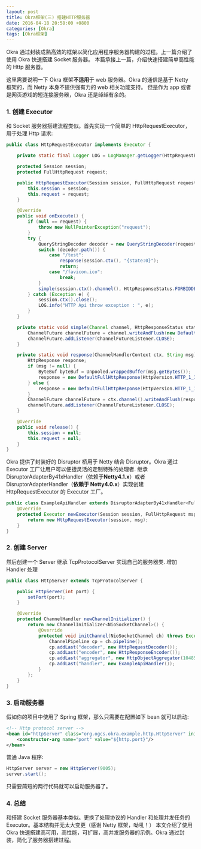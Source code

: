 ```yaml
---
layout: post
title: Okra框架(三) 搭建HTTP服务器
date: 2016-04-18 20:58:00 +0800
categories: [Okra]
tags: [Okra框架]
---
```


Okra 通过封装成熟高效的框架以简化应用程序服务器构建的过程。上一篇介绍了使用 Okra 快速搭建 Socket 服务器。
本篇承接上一篇，介绍快速搭建简单高性能的 Http 服务器。

这里需要说明一下 Okra 框架**不适用**于 web 服务器。Okra 的通信是基于 Netty 框架的，而 Netty 本身不提供强有力的 web 相关功能支持。
但是作为 app 或者是网页游戏的短连接服务器，Okra 还是绰绰有余的。

### 1. 创建 Executor

和 Socket 服务器搭建流程类似。首先实现一个简单的 HttpRequestExecutor，用于处理 Http 请求:

```java
public class HttpRequestExecutor implements Executor {

    private static final Logger LOG = LogManager.getLogger(HttpRequestExecutor.class);

    protected Session session;
    protected FullHttpRequest request;

    public HttpRequestExecutor(Session session, FullHttpRequest request) {
        this.session = session;
        this.request = request;
    }

    @Override
    public void onExecute() {
        if (null == request) {
            throw new NullPointerException("request");
        }
        try {
            QueryStringDecoder decoder = new QueryStringDecoder(request.getUri());
            switch (decoder.path()) {
                case "/test":
                    response(session.ctx(), "{state:0}");
                    return;
                case "/favicon.ico":
                    break;
            }
            simple(session.ctx().channel(), HttpResponseStatus.FORBIDDEN);
        } catch (Exception e) {
            session.ctx().close();
            LOG.info("HTTP Api throw exception : ", e);
        }
    }

    private static void simple(Channel channel, HttpResponseStatus status) {
        ChannelFuture channelFuture = channel.writeAndFlush(new DefaultFullHttpResponse(HttpVersion.HTTP_1_1, status));
        channelFuture.addListener(ChannelFutureListener.CLOSE);
    }

    private static void response(ChannelHandlerContext ctx, String msg) {
        HttpResponse response;
        if (msg != null) {
            ByteBuf byteBuf = Unpooled.wrappedBuffer(msg.getBytes());
            response = new DefaultFullHttpResponse(HttpVersion.HTTP_1_1, HttpResponseStatus.OK, byteBuf);
        } else {
            response = new DefaultFullHttpResponse(HttpVersion.HTTP_1_1, HttpResponseStatus.OK);
        }
        ChannelFuture channelFuture = ctx.channel().writeAndFlush(response);
        channelFuture.addListener(ChannelFutureListener.CLOSE);
    }

    @Override
    public void release() {
        this.session = null;
        this.request = null;
    }
}
```

Okra 提供了封装好的 Disruptor 桥用于 Netty 结合 Disruptor。Okra 通过 Executor 工厂让用户可以便捷灵活的定制特殊的处理者.
继承 DisruptorAdapterBy41xHandler（依赖于**Netty4.1.x**）或者 DisruptorAdapterHandler（**依赖于 Netty4.0.x**）实现创建 HttpRequestExecutor 的 Executor 工厂。

```java
public class ExampleApiHandler extends DisruptorAdapterBy41xHandler<FullHttpRequest> {
    @Override
    protected Executor newExecutor(Session session, FullHttpRequest msg) {
        return new HttpRequestExecutor(session, msg);
    }
}
```

### 2. 创建 Server

然后创建一个 Server 继承 TcpProtocolServer 实现自己的服务器类. 增加 Handler 处理

```java
public class HttpServer extends TcpProtocolServer {

    public HttpServer(int port) {
        setPort(port);
    }

    @Override
    protected ChannelHandler newChannelInitializer() {
        return new ChannelInitializer<NioSocketChannel>() {
            @Override
            protected void initChannel(NioSocketChannel ch) throws Exception {
                ChannelPipeline cp = ch.pipeline();
                cp.addLast("decoder", new HttpRequestDecoder());
                cp.addLast("encoder", new HttpResponseEncoder());
                cp.addLast("aggregator", new HttpObjectAggregator(1048576));
                cp.addLast("handler", new ExampleApiHandler());
            }
        };
    }
}
```

### 3. 启动服务器

假如你的项目中使用了 Spring 框架，那么只需要在配置如下 bean 就可以启动:

```xml
<!-- Http protocol server -->
<bean id="httpServer" class="org.ogcs.okra.example.http.HttpServer" init-method="start" destroy-method="stop">
    <constructor-arg name="port" value="${http.port}"/>
</bean>
```

普通 Java 程序:

```java
HttpServer server = new HttpServer(9005);
server.start();
```

只需要简短的两行代码就可以启动服务器了。

### 4. 总结

和搭建 Socket 服务器基本类似。更换了处理协议的 Handler 和处理并发任务的 Executor。基本结构并无太大变更（感谢 Netty 框架，呦吼！）
本文介绍了使用 Okra 快速搭建高可用，高性能，可扩展，高并发服务器的示例。Okra 通过封装，简化了服务器搭建过程。

